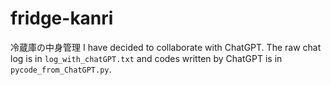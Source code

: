 # fridge-kanri

冷蔵庫の中身管理
I have decided to collaborate with ChatGPT.
The raw chat log is in ```log_with_chatGPT.txt``` and codes written by ChatGPT is in ```pycode_from_ChatGPT.py```.